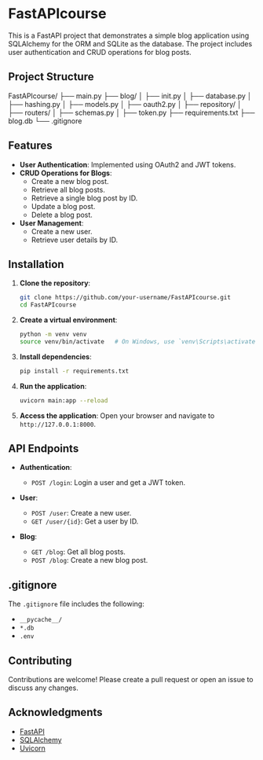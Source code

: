 # FastAPIcourse

This is a FastAPI project that demonstrates a simple blog application using SQLAlchemy for the ORM and SQLite as the database. The project includes user authentication and CRUD operations for blog posts.

## Project Structure



FastAPIcourse/
├── main.py
├── blog/
│ ├── init.py
│ ├── database.py
│ ├── hashing.py
│ ├── models.py
│ ├── oauth2.py
│ ├── repository/
│ ├── routers/
│ ├── schemas.py
│ ├── token.py
├── requirements.txt
├── blog.db
└── .gitignore


## Features

- **User Authentication**: Implemented using OAuth2 and JWT tokens.
- **CRUD Operations for Blogs**:
  - Create a new blog post.
  - Retrieve all blog posts.
  - Retrieve a single blog post by ID.
  - Update a blog post.
  - Delete a blog post.
- **User Management**:
  - Create a new user.
  - Retrieve user details by ID.

## Installation

1. **Clone the repository**:
    ```sh
    git clone https://github.com/your-username/FastAPIcourse.git
    cd FastAPIcourse
    ```

2. **Create a virtual environment**:
    ```sh
    python -m venv venv
    source venv/bin/activate   # On Windows, use `venv\Scripts\activate`
    ```

3. **Install dependencies**:
    ```sh
    pip install -r requirements.txt
    ```

4. **Run the application**:
    ```sh
    uvicorn main:app --reload
    ```

5. **Access the application**:
    Open your browser and navigate to `http://127.0.0.1:8000`.

## API Endpoints

- **Authentication**:
  - `POST /login`: Login a user and get a JWT token.

- **User**:
  - `POST /user`: Create a new user.
  - `GET /user/{id}`: Get a user by ID.

- **Blog**:
  - `GET /blog`: Get all blog posts.
  - `POST /blog`: Create a new blog post.

## .gitignore

The `.gitignore` file includes the following:
- `__pycache__/`
- `*.db`
- `.env`


## Contributing

Contributions are welcome! Please create a pull request or open an issue to discuss any changes.

## Acknowledgments

- [FastAPI](https://fastapi.tiangolo.com/)
- [SQLAlchemy](https://www.sqlalchemy.org/)
- [Uvicorn](https://www.uvicorn.org/)

